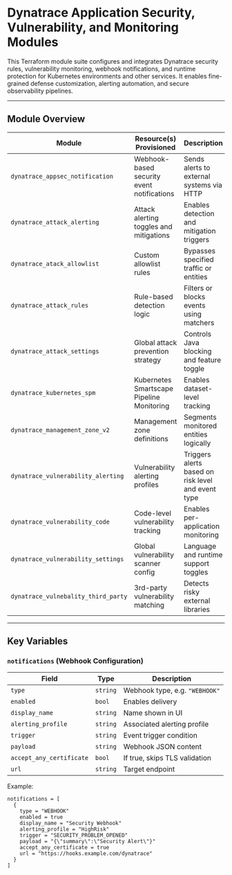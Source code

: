 #  Dynatrace Application Security, Vulnerability, and Monitoring Modules

This Terraform module suite configures and integrates Dynatrace security rules, vulnerability monitoring, webhook notifications, and runtime protection for Kubernetes environments and other services. It enables fine-grained defense customization, alerting automation, and secure observability pipelines.

---

##  Module Overview

| Module                                | Resource(s) Provisioned                           | Description |
|---------------------------------------|---------------------------------------------------|-------------|
| `dynatrace_appsec_notification`       | Webhook-based security event notifications        | Sends alerts to external systems via HTTP |
| `dynatrace_attack_alerting`           | Attack alerting toggles and mitigations           | Enables detection and mitigation triggers |
| `dynatrace_atack_allowlist`           | Custom allowlist rules                            | Bypasses specified traffic or entities |
| `dynatrace_attack_rules`              | Rule-based detection logic                        | Filters or blocks events using matchers |
| `dynatrace_attack_settings`           | Global attack prevention strategy                 | Controls Java blocking and feature toggle |
| `dynatrace_kubernetes_spm`            | Kubernetes Smartscape Pipeline Monitoring         | Enables dataset-level tracking |
| `dynatrace_management_zone_v2`        | Management zone definitions                       | Segments monitored entities logically |
| `dynatrace_vulnerability_alerting`    | Vulnerability alerting profiles                   | Triggers alerts based on risk level and event type |
| `dynatrace_vulnerability_code`        | Code-level vulnerability tracking                 | Enables per-application monitoring |
| `dynatrace_vulnerability_settings`    | Global vulnerability scanner config               | Language and runtime support toggles |
| `dynatrace_vulnebality_third_party`   | 3rd-party vulnerability matching                  | Detects risky external libraries |

---

##  Key Variables

###  `notifications` (Webhook Configuration)

| Field | Type | Description |
|-------|------|-------------|
| `type` | `string` | Webhook type, e.g. `"WEBHOOK"` |
| `enabled` | `bool` | Enables delivery |
| `display_name` | `string` | Name shown in UI |
| `alerting_profile` | `string` | Associated alerting profile |
| `trigger` | `string` | Event trigger condition |
| `payload` | `string` | Webhook JSON content |
| `accept_any_certificate` | `bool` | If true, skips TLS validation |
| `url` | `string` | Target endpoint |

 Example:
```hcl
notifications = [
  {
    type = "WEBHOOK"
    enabled = true
    display_name = "Security Webhook"
    alerting_profile = "HighRisk"
    trigger = "SECURITY_PROBLEM_OPENED"
    payload = "{\"summary\":\"Security Alert\"}"
    accept_any_certificate = true
    url = "https://hooks.example.com/dynatrace"
  }
]
